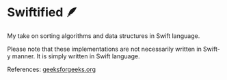 # Swiftified 🪶

My take on sorting algorithms and data structures in Swift language.

Please note that these implementations are not necessarily written in Swift-y manner. It is simply written in Swift language.



References: [geeksforgeeks.org](https://www.geeksforgeeks.org)
